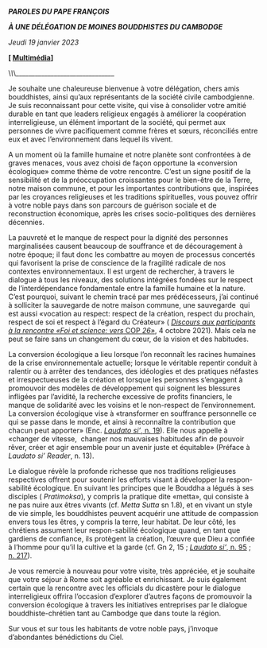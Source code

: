 ***PAROLES DU PAPE FRANÇOIS***

***À UNE DÉLÉGATION DE MOINES BOUDDHISTES DU CAMBODGE***

*Jeudi 19 janvier 2023*

**\[ [Multimédia](http://w2.vatican.va/content/francesco/fr/events/event.dir.html/content/vaticanevents/fr/2023/1/19/monaci-buddisti-cambogia.html)\]**

\\_\\_\\_\_\_\_\_\_\_\_\_\_\_\_\_\_\_\_\_\_\_\_\_\_\_\_\_\_\_\_\_\_\_

Je souhaite une chaleureuse bienvenue à votre délégation, chers amis bouddhistes, ainsi qu’aux représentants de la société civile cambodgienne. Je suis reconnaissant pour cette visite, qui vise à consolider votre amitié durable en tant que leaders religieux engagés à améliorer la coopération interreligieuse, un élément important de la société, qui permet aux personnes de vivre pacifiquement comme frères et sœurs, réconciliés entre eux et avec l’environnement dans lequel ils vivent.

A un moment où la famille humaine et notre planète sont confrontées à de graves menaces, vous avez choisi de façon opportune la «conversion écologique» comme thème de votre rencontre. C’est un signe positif de la sensibilité et de la préoccupation croissantes pour le bien-être de la Terre, notre maison commune, et pour les importantes contributions que, inspirées par les croyances religieuses et les traditions spirituelles, vous pouvez offrir à votre noble pays dans son parcours de guérison sociale et de reconstruction économique, après les crises socio-politiques des dernières décennies.

La pauvreté et le manque de respect pour la dignité des personnes marginalisées causent beaucoup de souffrance et de découragement à notre époque; il faut donc les combattre au moyen de processus concertés qui favorisent la prise de conscience de la fragilité radicale de nos contextes environnementaux. Il est urgent de rechercher, à travers le dialogue à tous les niveaux, des solutions intégrées fondées sur le respect de l’interdépendance fondamentale entre la famille humaine et la nature. C’est pourquoi, suivant le chemin tracé par mes prédécesseurs, j’ai continué à solliciter la sauvegarde de notre maison commune, une sauvegarde  qui est aussi «vocation au respect: respect de la création, respect du prochain, respect de soi et respect à l’égard du Créateur» ( [*Discours aux participants à la rencontre «Foi et science: vers* COP *26»*](https://www.vatican.va/content/francesco/fr/speeches/2021/october/documents/20211004-religione-scienza-cop26.html), 4 octobre 2021). Mais cela ne peut se faire sans un changement du cœur, de la vision et des habitudes.

La conversion écologique a lieu lorsque l’on reconnaît les racines humaines de la crise environnementale actuelle; lorsque le véritable repentir conduit à ralentir ou à arrêter des tendances, des idéologies et des pratiques néfastes et irrespectueuses de la création et lorsque les personnes s’engagent à promouvoir des modèles de développement qui soignent les blessures infligées par l’avidité, la recherche excessive de profits financiers, le manque de solidarité avec les voisins et le non-respect de l’environnement. La conversion écologique vise à «transformer en souffrance personnelle ce qui se passe dans le monde, et ainsi à reconnaître la contribution que chacun peut apporter» (Enc. [*Laudato si’*, n. 19](https://www.vatican.va/content/francesco/fr/encyclicals/documents/papa-francesco_20150524_enciclica-laudato-si.html#19.)). Elle nous appelle à «changer de vitesse,  changer nos mauvaises habitudes afin de pouvoir rêver, créer et agir ensemble pour un avenir juste et équitable» (Préface à *Laudato si’ Reader*, n. 13).

Le dialogue révèle la profonde richesse que nos traditions religieuses respectives offrent pour soutenir les efforts visant à développer la respon-sabilité écologique. En suivant les principes que le Bouddha a légués à ses disciples ( *Pratimoksa*), y compris la pratique dite «metta», qui consiste à ne pas nuire aux êtres vivants (cf. *Metta Sutta* sn 1.8), et en vivant un style de vie simple, les bouddhistes peuvent acquérir une attitude de compassion envers tous les êtres, y compris la terre, leur habitat. De leur côté, les chrétiens assument leur respon-sabilité écologique quand, en tant que gardiens de confiance, ils protègent la création, l’œuvre que Dieu a confiée à l’homme pour qu’il la cultive et la garde (cf. Gn 2, 15 ; [*Laudato si’*, n. 95](https://www.vatican.va/content/francesco/fr/encyclicals/documents/papa-francesco_20150524_enciclica-laudato-si.html#95.) ; [n. 217](https://www.vatican.va/content/francesco/fr/encyclicals/documents/papa-francesco_20150524_enciclica-laudato-si.html#217.)).

Je vous remercie à nouveau pour votre visite, très appréciée, et je souhaite que votre séjour à Rome soit agréable et enrichissant. Je suis également certain que la rencontre avec les officials du dicastère pour le dialogue interreligieux offrira l’occasion d’explorer d’autres façons de promouvoir la conversion écologique à travers les initiatives entreprises par le dialogue bouddhiste-chrétien tant au Cambodge que dans toute la région.

Sur vous et sur tous les habitants de votre noble pays, j’invoque d’abondantes bénédictions du Ciel.
